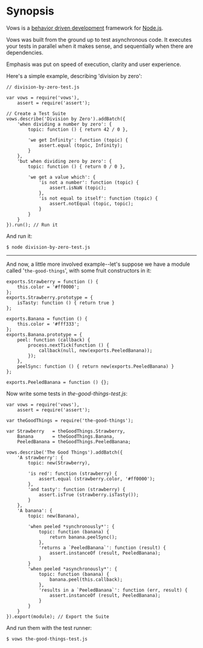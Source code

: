 
Synopsis
========

Vows is a [behavior driven development](http://en.wikipedia.org/wiki/Behavior_Driven_Development)
framework for [Node.js](http://nodejs.org).

Vows was built from the ground up to test asynchronous code. It executes your tests in parallel when it makes sense,
and sequentially when there are dependencies.

Emphasis was put on speed of execution, clarity and user experience.

Here's a simple example, describing 'division by zero':

    // division-by-zero-test.js

    var vows = require('vows'),
        assert = require('assert');

    // Create a Test Suite
    vows.describe('Division by Zero').addBatch({
        'when dividing a number by zero': {
            topic: function () { return 42 / 0 },

            'we get Infinity': function (topic) {
                assert.equal (topic, Infinity);
            }
        },
        'but when dividing zero by zero': {
            topic: function () { return 0 / 0 },

            'we get a value which': {
                'is not a number': function (topic) {
                    assert.isNaN (topic);
                },
                'is not equal to itself': function (topic) {
                    assert.notEqual (topic, topic);
                }
            }
        }
    }).run(); // Run it

And run it:

    $ node division-by-zero-test.js

---

And now, a little more involved example--let's suppose we have a module called '`the-good-things`', with some fruit constructors
in it:

    exports.Strawberry = function () {
        this.color = '#ff0000';
    };
    exports.Strawberry.prototype = {
        isTasty: function () { return true }
    };

    exports.Banana = function () {
        this.color = '#fff333';
    };
    exports.Banana.prototype = {
        peel: function (callback) {
            process.nextTick(function () {
                callback(null, new(exports.PeeledBanana));
            });
        },
        peelSync: function () { return new(exports.PeeledBanana) }
    };

    exports.PeeledBanana = function () {};

Now write some tests in *the-good-things-test.js*:

    var vows = require('vows'),
        assert = require('assert');

    var theGoodThings = require('the-good-things');

    var Strawberry   = theGoodThings.Strawberry,
        Banana       = theGoodThings.Banana,
        PeeledBanana = theGoodThings.PeeledBanana;

    vows.describe('The Good Things').addBatch({
        'A strawberry': {
            topic: new(Strawberry),

            'is red': function (strawberry) {
                assert.equal (strawberry.color, '#ff0000');
            },
            'and tasty': function (strawberry) {
                assert.isTrue (strawberry.isTasty());
            }
        },
        'A banana': {
            topic: new(Banana),

            'when peeled *synchronously*': {
                topic: function (banana) {
                    return banana.peelSync();
                },
                'returns a `PeeledBanana`': function (result) {
                    assert.instanceOf (result, PeeledBanana);
                }
            }
            'when peeled *asynchronously*': {
                topic: function (banana) {
                    banana.peel(this.callback);
                },
                'results in a `PeeledBanana`': function (err, result) {
                    assert.instanceOf (result, PeeledBanana);
                }
            }
        }
    }).export(module); // Export the Suite

And run them with the test runner:

    $ vows the-good-things-test.js

